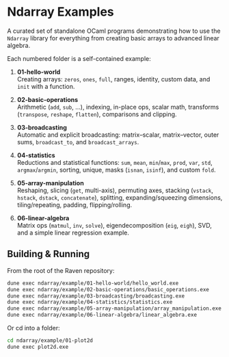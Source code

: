 # Ndarray Examples

A curated set of standalone OCaml programs demonstrating how to use the `Ndarray` library for everything from creating basic arrays to advanced linear algebra.

Each numbered folder is a self-contained example:

1. **01-hello-world**  
   Creating arrays: `zeros`, `ones`, `full`, ranges, identity, custom data, and `init` with a function.

2. **02-basic-operations**  
   Arithmetic (`add`, `sub`, …), indexing, in-place ops, scalar math, transforms (`transpose`, `reshape`, `flatten`), comparisons and clipping.

3. **03-broadcasting**  
   Automatic and explicit broadcasting: matrix–scalar, matrix–vector, outer sums, `broadcast_to`, and `broadcast_arrays`.

4. **04-statistics**  
   Reductions and statistical functions: `sum`, `mean`, `min`/`max`, `prod`, `var`, `std`, `argmax`/`argmin`, sorting, unique, masks (`isnan`, `isinf`), and custom `fold`.

5. **05-array-manipulation**  
   Reshaping, slicing (`get`, multi-axis), permuting axes, stacking (`vstack`, `hstack`, `dstack`, `concatenate`), splitting, expanding/squeezing dimensions, tiling/repeating, padding, flipping/rolling.

6. **06-linear-algebra**  
   Matrix ops (`matmul`, `inv`, `solve`), eigendecomposition (`eig`, `eigh`), SVD, and a simple linear regression example.

## Building & Running

From the root of the Raven repository:

```bash
dune exec ndarray/example/01-hello-world/hello_world.exe
dune exec ndarray/example/02-basic-operations/basic_operations.exe
dune exec ndarray/example/03-broadcasting/broadcasting.exe
dune exec ndarray/example/04-statistics/statistics.exe
dune exec ndarray/example/05-array-manipulation/array_manipulation.exe
dune exec ndarray/example/06-linear-algebra/linear_algebra.exe
```

Or cd into a folder:

```bash
cd ndarray/example/01-plot2d
dune exec plot2d.exe
```

